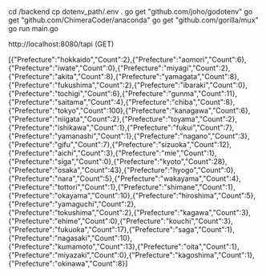 cd /backend
cp dotenv_path/.env .
go get "github.com/joho/godotenv"
go get "github.com/ChimeraCoder/anaconda"
go get "github.com/gorilla/mux"
go run main.go

http://localhost:8080/tapi (GET)

[{"Prefecture":"hokkaido","Count":2},{"Prefecture":"aomori","Count":6},{"Prefecture":"iwate","Count":0},{"Prefecture":"miyagi","Count":2},{"Prefecture":"akita","Count":8},{"Prefecture":"yamagata","Count":8},{"Prefecture":"fukushima","Count":2},{"Prefecture":"ibaraki","Count":0},{"Prefecture":"tochigi","Count":6},{"Prefecture":"gunma","Count":11},{"Prefecture":"saitama","Count":4},{"Prefecture":"chiba","Count":8},{"Prefecture":"tokyo","Count":100},{"Prefecture":"kanagawa","Count":6},{"Prefecture":"niigata","Count":2},{"Prefecture":"toyama","Count":2},{"Prefecture":"ishikawa","Count":1},{"Prefecture":"fukui","Count":7},{"Prefecture":"yamanashi","Count":1},{"Prefecture":"nagano","Count":3},{"Prefecture":"gifu","Count":7},{"Prefecture":"sizuoka","Count":12},{"Prefecture":"aichi","Count":3},{"Prefecture":"mie","Count":1},{"Prefecture":"siga","Count":0},{"Prefecture":"kyoto","Count":28},{"Prefecture":"osaka","Count":43},{"Prefecture":"hyogo","Count":0},{"Prefecture":"nara","Count":5},{"Prefecture":"wakayama","Count":4},{"Prefecture":"tottori","Count":1},{"Prefecture":"shimane","Count":1},{"Prefecture":"okayama","Count":10},{"Prefecture":"hiroshima","Count":5},{"Prefecture":"yamaguchi","Count":2},{"Prefecture":"tokushima","Count":2},{"Prefecture":"kagawa","Count":3},{"Prefecture":"ehime","Count":0},{"Prefecture":"kouchi","Count":3},{"Prefecture":"fukuoka","Count":17},{"Prefecture":"saga","Count":1},{"Prefecture":"nagasaki","Count":10},{"Prefecture":"kumamoto","Count":13},{"Prefecture":"oita","Count":1},{"Prefecture":"miyazaki","Count":0},{"Prefecture":"kagoshima","Count":1},{"Prefecture":"okinawa","Count":8}]
